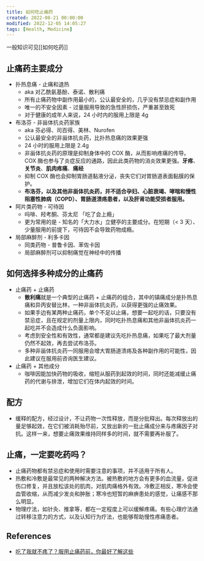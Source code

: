 ```yaml
---
title: 如何吃止痛药
created: 2022-08-21 00:00:00
modified: 2022-12-05 14:05:27
tags: [Health, Medicine]
---
```


一般知识可见[[如何吃药]]

## 止痛药主要成分

- 扑热息痛 - 止痛和退热
	- aka 对乙酰氨基酚、泰诺、散利痛
	- 所有止痛药物中副作用最小的，公认最安全的，几乎没有禁忌症和副作用
	- 唯一的不安全因素 - 过量服用导致的急性肝损伤，严重甚至致死
	- 对于健康的成年人来说，24 小时内的服用上限是 4g
- 布洛芬 - 非甾体抗炎药家族
	- aka 芬必得、司百得、美林、Nurofen
	- 公认最安全的非甾体抗炎药，比扑热息痛的效果更强
	- 24 小时的服用上限是 2.4g
	- 非甾体抗炎药的原理是抑制身体中的 COX 酶，从而影响疼痛的传导。COX 酶也参与了炎症反应的通路，因此此类药物的消炎效果更强。**牙疼**、**关节炎**、**肌肉疼痛**、**痛经**
	- 抑制 COX 酶也会抑制胃肠道黏液分泌，丧失它们对胃肠道表面黏膜的保护。
	- **布洛芬，以及其他非甾体抗炎药，并不适合孕妇、心脏衰竭、哮喘和慢性阻塞性肺病（COPD）、胃肠道溃疡患者，以及肝肾功能受损者服用。**
- 阿片类药物 - 可待因
	- 吗啡、羟考酮、芬太尼 「吃了会上瘾」
	- 更为常用的是 - 知名的「大力水」立健亭的主要成分。在短期（< 3 天）、少量服用的前提下，可待因不会导致药物成瘾。
- 局部麻醉剂 - 利多卡因
	- 同类药物 - 普鲁卡因、苯佐卡因
	- 局部麻醉剂可以抑制痛觉在神经中的传播

## 如何选择多种成分的止痛药

- 止痛药 + 止痛药
	- **散利痛**就是一个典型的止痛药 + 止痛药的组合，其中的镇痛成分是扑热息痛和异丙安替比林，一种非甾体抗炎药，以获得更强的止痛效果。
	- 如果手边有某两种止痛药，单个不足以止痛，想要一起吃的话，只要没有禁忌症，且在规定的剂量上限内，同时吃扑热息痛和其他非甾体抗炎药一起吃并不会造成什么负面影响。
	- 考虑到安全性和有效性，通常都是建议先吃扑热息痛，如果吃了最大剂量仍然不起效，再去尝试布洛芬。
	- 多种非甾体抗炎药一同服用会增大胃肠道溃疡及各种副作用的可能性，因此建议在服用前咨询医生建议。
- 止痛药 + 其他成分
	- 咖啡因能加快药物的吸收，缩短从服药到起效的时间，同时还能减缓止痛药的代谢与排泄，增加它们在体内起效的时间。

## 配方

- 缓释的配方，经过设计，不让药物一次性释放，而是分批释出。每次释放出的量足够起效，在它们被消耗殆尽前，又放出新的一批止痛成分来与疼痛因子对抗。这样一来，想要止痛效果维持同样多的时间，就不需要再补服了。

## 止痛，一定要吃药吗？

- 止痛药物都有禁忌症和使用时需要注意的事项，并不适用于所有人。
- 热敷和冷敷是最常见的两种解决方法。被热敷的地方会有更多的血流量，促进伤口修复，并且放松该处的肌肉，对肌肉痛格外有效。冷敷正相反，寒冷会使血管收缩，从而减少发炎和肿胀；寒冷也短暂的麻痹患处的感觉，让痛感不那么明显。
- 物理疗法，如针灸、推拿等，都在一定程度上可以缓解疼痛。有些心理疗法通过转移注意力的方式，以及认知行为疗法，也能够帮助慢性疼痛患者。

## References

- [吃了我就不疼了？服用止痛药前，你最好了解这些](https://sspai.com/post/74125)
